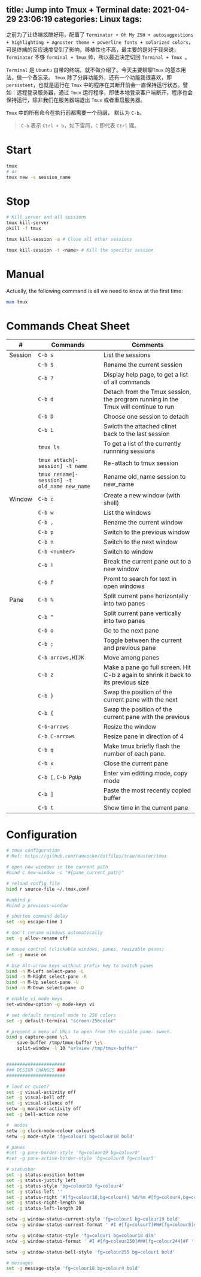 title: Jump into Tmux + Terminal
date: 2021-04-29 23:06:19
categories: Linux
tags:
---
之前为了让终端炫酷好用，配置了 `Terminator + Oh My ZSH + autosuggestions + highlighting + Agnoster theme + powerline fonts + solarized colors`，可是终端的反应速度受到了影响，移植性也不高，最主要的是对于我来说，`Terminator` 不够 `Terminal + Tmux` 帅，所以最近决定切回 `Terminal + Tmux `。

`Terminal` 是 `Ubuntu` 自带的终端，就不做介绍了。今天主要聊聊`Tmux` 的基本用法，做一个备忘录。 `Tmux` 除了分屏功能外，还有一个功能我很喜欢，即 `persistent`，也就是运行在 `Tmux` 中的程序在其断开前会一直保持运行状态。譬如：远程登录服务器，通过 `Tmux` 运行程序，即使本地登录客户端断开，程序也会保持运行，除非我们在服务器端退出 `Tmux` 或者重启服务器。

<!--more-->

`Tmux` 中的所有命令在执行前都需要一个前缀， 默认为 `C-b`。
> `C-b` 表示 `Ctrl + b`，如下雷同，`C` 即代表 `Ctrl` 建。

# Start

```bash
tmux
# or
tmux new -s session_name
```

# Stop

```bash
# Kill server and all sessions
tmux kill-server
pkill -f tmux

tmux kill-session -a # Close all other sessions

tmux kill-session -t <name> # Kill the specific session
```

# Manual

Actually, the following command is all we need to know at the first time:
```bash
man tmux
```

# Commands Cheat Sheet

| #       | Commands                                     | Comments                                                                           |
| ------- | -------------------------------------------- | ---------------------------------------------------------------------------------- |
| Session | `C-b s`                                      | List the sessions                                                                  |
|         | `C-b $`                                      | Rename the current session                                                         |
|         | `C-b ?`                                      | Display help page, to get a list of all commands                                   |
|         | `C-b d`                                      | Detach from the Tmux session, the program running in the Tmux will continue to run |
|         | `C-b D`                                      | Choose one session to detach                                                       |
|         | `C-b L`                                      | Swicth the attached clinet back to the last session                                |
|         | `tmux ls`                                    | To get a list of the currently runnning sessions                                   |
|         | `tmux attach[-session] -t name`              | Re-attach to <name> tmux session                                                   |
|         | `tmux rename[-session] -t old_name new_name` | Rename old_name session to new_name                                                |
| Window  | `C-b c`                                      | Create a new window (with shell)                                                   |
|         | `C-b w`                                      | List the windows                                                                   |
|         | `C-b ,`                                      | Rename the current window                                                          |
|         | `C-b p`                                      | Switch to the previous window                                                      |
|         | `C-b n`                                      | Switch to the next window                                                          |
|         | `C-b <number>`                               | Switch to window <number>                                                          |
|         | `C-b !`                                      | Break the current pane out to a new window                                         |
|         | `C-b f`                                      | Promt to search for text in open windows                                           |
| Pane    | `C-b %`                                      | Split current pane horizontally into two panes                                     |
|         | `C-b "`                                      | Split current pane vertically into two panes                                       |
|         | `C-b o`                                      | Go to the next pane                                                                |
|         | `C-b ;`                                      | Toggle between the current and previous pane                                       |
|         | `C-b arrows,HIJK`                            | Move among panes                                                                   |
|         | `C-b z`                                      | Make a pane go full screen. Hit C-b z again to shrink it back to its previous size |
|         | `C-b }`                                      | Swap the position of the current pane with the next                                |
|         | `C-b {`                                      | Swap the position of the current pane with the previous                            |
|         | `C-b-arrows`                                 | Resize the window                                                                  |
|         | `C-b C-arrows`                               | Resize pane in direction of <arrow key>4                                           |
|         | `C-b q`                                      | Make tmux briefly flash the number of each pane.                                   |
|         | `C-b x`                                      | Close the current pane                                                             |
|         | `C-b [`, `C-b PgUp`                          | Enter vim editting mode, copy mode                                                 |
|         | `C-b ]`                                      | Paste the most recently copied buffer                                              |
|         | `C-b t`                                      | Show time in the current pane                                                      |

# Configuration

```bash
# tmux configuration
# Ref: https://github.com/hamvocke/dotfiles/tree/master/tmux

# open new windows in the current path
#bind c new-window -c "#{pane_current_path}"

# reload config file
bind r source-file ~/.tmux.conf

#unbind p
#bind p previous-window

# shorten command delay
set -sg escape-time 1

# don't rename windows automatically
set -g allow-rename off 

# mouse control (clickable windows, panes, resizable panes)
set -g mouse on

# Use Alt-arrow keys without prefix key to switch panes
bind -n M-Left select-pane -L
bind -n M-Right select-pane -R
bind -n M-Up select-pane -U
bind -n M-Down select-pane -D

# enable vi mode keys
set-window-option -g mode-keys vi

# set default terminal mode to 256 colors
set -g default-terminal "screen-256color"

# present a menu of URLs to open from the visible pane. sweet.
bind u capture-pane \;\ 
    save-buffer /tmp/tmux-buffer \;\ 
    split-window -l 10 "urlview /tmp/tmux-buffer"


######################
### DESIGN CHANGES ###
######################

# loud or quiet?
set -g visual-activity off
set -g visual-bell off
set -g visual-silence off
setw -g monitor-activity off
set -g bell-action none

#  modes
setw -g clock-mode-colour colour5
setw -g mode-style 'fg=colour1 bg=colour18 bold'

# panes
#set -g pane-border-style 'fg=colour19 bg=colour0'
#set -g pane-active-border-style 'bg=colour0 fg=colour5'

# statusbar
set -g status-position bottom
set -g status-justify left
set -g status-style 'bg=colour18 fg=colour4'
set -g status-left ''
set -g status-right '#[fg=colour18,bg=colour4] %d/%m #[fg=colour4,bg=colour18] %H:%M:%S '
set -g status-right-length 50
set -g status-left-length 20

setw -g window-status-current-style 'fg=colour1 bg=colour19 bold'
setw -g window-status-current-format ' #I #[fg=colour7]#W#[fg=colour8]#F '

setw -g window-status-style 'fg=colour1 bg=colour18 dim'
setw -g window-status-format ' #I #[fg=colour250]#W#[fg=colour244]#F '

setw -g window-status-bell-style 'fg=colour255 bg=colour1 bold'

# messages
set -g message-style 'fg=colour18 bg=colour4 bold'
```
